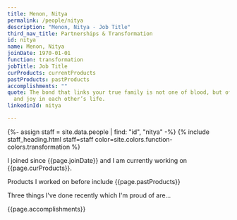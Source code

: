 ```yaml
---
title: Menon, Nitya
permalink: /people/nitya
description: "Menon, Nitya - Job Title"
third_nav_title: Partnerships & Transformation
id: nitya
name: Menon, Nitya
joinDate: 1970-01-01
function: transformation
jobTitle: Job Title
curProducts: currentProducts
pastProducts: pastProducts
accomplishments: ""
quote: The bond that links your true family is not one of blood, but of respect
  and joy in each other’s life.
linkedinId: nitya

---
```


{%- assign staff = site.data.people | find: "id", "nitya" -%}
{% include staff_heading.html staff=staff color=site.colors.function-colors.transformation %}

<p>I joined since {{page.joinDate}} and I am currently working on {{page.curProducts}}.</p>

<p>Products I worked on before include {{page.pastProducts}}</p>

<p>Three things I've done recently which I'm proud of are...</p>
{{page.accomplishments}}
